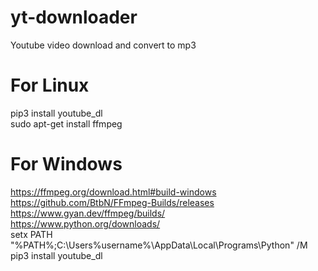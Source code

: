 # yt-downloader
Youtube video download and convert to mp3

# For Linux
pip3 install youtube_dl <br/>
sudo apt-get install ffmpeg


# For Windows
https://ffmpeg.org/download.html#build-windows <br/>
https://github.com/BtbN/FFmpeg-Builds/releases  <br/>
https://www.gyan.dev/ffmpeg/builds/  <br/>
https://www.python.org/downloads/ <br />
setx PATH "%PATH%;C:\Users\%username%\AppData\Local\Programs\Python\" /M
pip3 install youtube_dl <br/>
